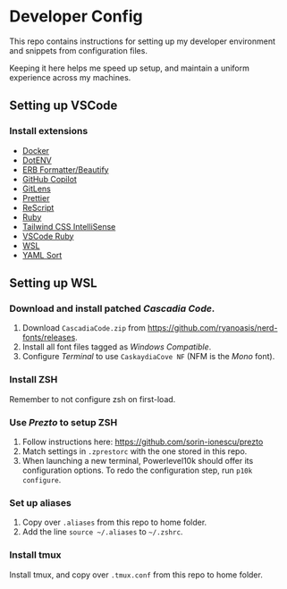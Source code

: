 # Developer Config

This repo contains instructions for setting up my developer environment and snippets from configuration files.

Keeping it here helps me speed up setup, and maintain a uniform experience across my machines.

## Setting up VSCode

### Install extensions

- [Docker](vscode:extension/ms-azuretools.vscode-docker)
- [DotENV](vscode:extension/mikestead.dotenv)
- [ERB Formatter/Beautify](vscode:extension/aliariff.vscode-erb-beautify)
- [GitHub Copilot](vscode:extension/GitHub.copilot)
- [GitLens](vscode:extension/eamodio.gitlens)
- [Prettier](vscode:extension/esbenp.prettier-vscode)
- [ReScript](vscode:extension/chenglou92.rescript-vscode)
- [Ruby](vscode:extension/rebornix.Ruby)
- [Tailwind CSS IntelliSense](vscode:extension/bradlc.vscode-tailwindcss)
- [VSCode Ruby](vscode:extension/wingrunr21.vscode-ruby)
- [WSL](vscode:extension/ms-vscode-remote.remote-wsl)
- [YAML Sort](vscode:extension/PascalReitermann93.vscode-yaml-sort)

## Setting up WSL

### Download and install patched _Cascadia Code_.

1. Download `CascadiaCode.zip` from https://github.com/ryanoasis/nerd-fonts/releases.
2. Install all font files tagged as _Windows Compatible_.
3. Configure _Terminal_ to use `CaskaydiaCove NF` (NFM is the _Mono_ font).

### Install ZSH

Remember to not configure zsh on first-load.

### Use _Prezto_ to setup ZSH

1. Follow instructions here: https://github.com/sorin-ionescu/prezto
2. Match settings in `.zprestorc` with the one stored in this repo.
3. When launching a new terminal, Powerlevel10k should offer its configuration options. To redo the configuration step, run `p10k configure`.

### Set up aliases

1. Copy over `.aliases` from this repo to home folder.
2. Add the line `source ~/.aliases` to `~/.zshrc`.

### Install tmux

Install tmux, and copy over `.tmux.conf` from this repo to home folder.
